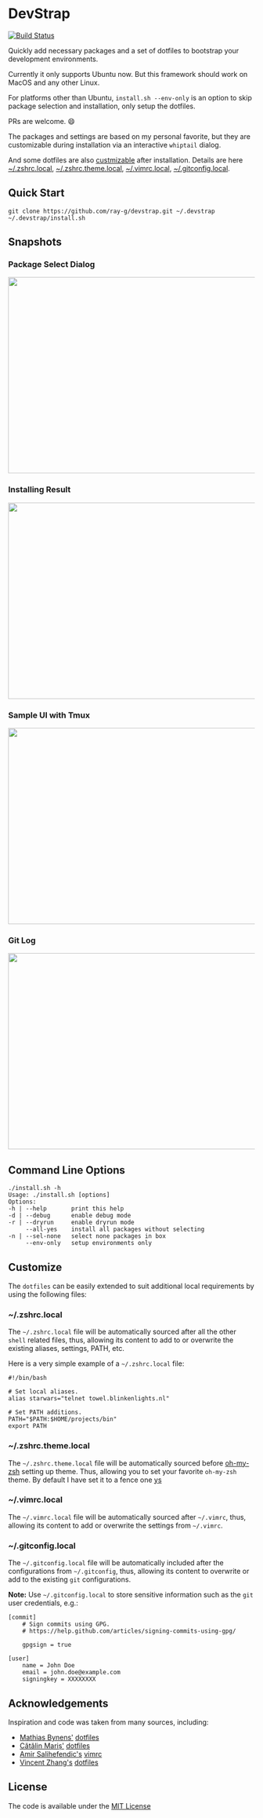 # DevStrap

[![Build Status](https://travis-ci.org/ray-g/devstrap.svg?branch=master)](https://travis-ci.org/ray-g/devstrap)

Quickly add necessary packages and a set of dotfiles to
bootstrap your development environments.

Currently it only supports Ubuntu now. But this framework should
work on MacOS and any other Linux.

For platforms other than Ubuntu, `install.sh --env-only` is an option
to skip package selection and installation, only setup the dotfiles.

PRs are welcome. :smile:

The packages and settings are based on my personal favorite,
but they are customizable during installation via an
interactive `whiptail` dialog.

And some dotfiles are also [custmizable](#customize) after installation.
Details are here
[~/.zshrc.local](#zshrclocal),
[~/.zshrc.theme.local](#zshrcthemelocal),
[~/.vimrc.local](#vimrclocal),
[~/.gitconfig.local](#gitconfiglocal).

## Quick Start

```shell
git clone https://github.com/ray-g/devstrap.git ~/.devstrap
~/.devstrap/install.sh
```

## Snapshots

### Package Select Dialog

<img src="https://github.com/ray-g/devstrap/blob/master/docs/snapshots/package_box.PNG" width="600" height="400">

### Installing Result

<img src="https://github.com/ray-g/devstrap/blob/master/docs/snapshots/installing.PNG" width="600" height="400">

### Sample UI with Tmux

<img src="https://github.com/ray-g/devstrap/blob/master/docs/snapshots/layout.PNG" width="600" height="400">

### Git Log

<img src="https://github.com/ray-g/devstrap/blob/master/docs/snapshots/git_log.PNG" width="600" height="400">

## Command Line Options

```text
./install.sh -h
Usage: ./install.sh [options]
Options:
-h | --help       print this help
-d | --debug      enable debug mode
-r | --dryrun     enable dryrun mode
     --all-yes    install all packages without selecting
-n | --sel-none   select none packages in box
     --env-only   setup environments only
```

## Customize

The `dotfiles` can be easily extended to suit additional
local requirements by using the following files:

### ~/.zshrc.local

The `~/.zshrc.local` file will be automatically sourced after
all the other `shell` related files, thus, allowing its content
to add to or overwrite the existing aliases, settings, PATH, etc.

Here is a very simple example of a `~/.zshrc.local` file:

```shell
#!/bin/bash

# Set local aliases.
alias starwars="telnet towel.blinkenlights.nl"

# Set PATH additions.
PATH="$PATH:$HOME/projects/bin"
export PATH
```

### ~/.zshrc.theme.local

The `~/.zshrc.theme.local` file will be automatically sourced before
[oh-my-zsh](https://github.com/robbyrussell/oh-my-zsh) setting up theme.
Thus, allowing you to set your favorite `oh-my-zsh` theme.
By default I have set it to a fence one [ys](https://github.com/robbyrussell/oh-my-zsh/wiki/themes#ys)

### ~/.vimrc.local

The `~/.vimrc.local` file will be automatically sourced after
`~/.vimrc`, thus, allowing its content to add or overwrite the
settings from `~/.vimrc`.

### ~/.gitconfig.local

The `~/.gitconfig.local` file will be automatically included
after the configurations from `~/.gitconfig`, thus, allowing its
content to overwrite or add to the existing `git` configurations.

__Note:__ Use `~/.gitconfig.local` to store sensitive information
such as the `git` user credentials, e.g.:

```shell
[commit]
    # Sign commits using GPG.
    # https://help.github.com/articles/signing-commits-using-gpg/

    gpgsign = true

[user]
    name = John Doe
    email = john.doe@example.com
    signingkey = XXXXXXXX
```

## Acknowledgements

Inspiration and code was taken from many sources, including:

* [Mathias Bynens'](https://github.com/mathiasbynens) [dotfiles](https://github.com/mathiasbynens/dotfiles)
* [Cătălin Mariș'](https://github.com/alrra) [dotfiles](https://github.com/alrra/dotfiles)
* [Amir Salihefendic's](https://github.com/amix) [vimrc](https://github.com/amix/vimrc)
* [Vincent Zhang's](https://github.com/seagle0128) [dotfiles](https://github.com/seagle0128/dotfiles)

## License

The code is available under the [MIT License](LICENSE)
